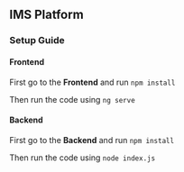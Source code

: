 ## IMS Platform

### Setup Guide

#### Frontend

First go to the **Frontend** and run
`npm install`

Then run the code using
`ng serve`

#### Backend

First go to the **Backend** and run
`npm install`

Then run the code using
`node index.js`
